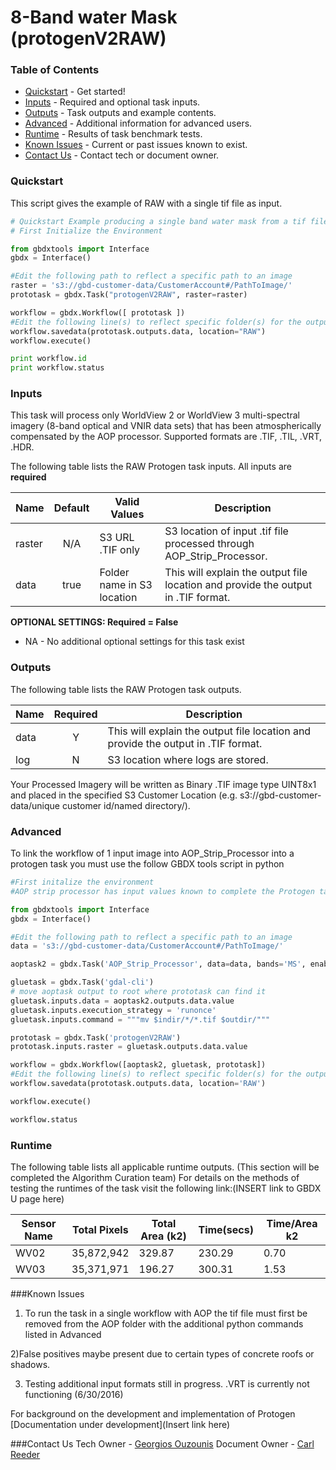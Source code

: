 # 8-Band water Mask (protogenV2RAW)

### Table of Contents
 * [Quickstart](#quickstart) - Get started!
 * [Inputs](#inputs) - Required and optional task inputs.
 * [Outputs](#outputs) - Task outputs and example contents.
 * [Advanced](#advanced) - Additional information for advanced users.
 * [Runtime](#runtime) - Results of task benchmark tests.
 * [Known Issues](#known-issues) - Current or past issues known to exist.
 * [Contact Us](#contact-us) - Contact tech or document owner.

### Quickstart
This script gives the example of RAW with a single tif file as input.

```python
# Quickstart Example producing a single band water mask from a tif file.
# First Initialize the Environment

from gbdxtools import Interface
gbdx = Interface()

#Edit the following path to reflect a specific path to an image
raster = 's3://gbd-customer-data/CustomerAccount#/PathToImage/'
prototask = gbdx.Task("protogenV2RAW", raster=raster)

workflow = gbdx.Workflow([ prototask ])  
#Edit the following line(s) to reflect specific folder(s) for the output file (example location provided)
workflow.savedata(prototask.outputs.data, location="RAW")
workflow.execute()

print workflow.id
print workflow.status
```
### Inputs

This task will process only WorldView 2 or WorldView 3 multi-spectral imagery (8-band optical and VNIR data sets) that has been atmospherically compensated by the AOP processor.  Supported formats are .TIF, .TIL, .VRT, .HDR.

The following table lists the RAW Protogen task inputs.
All inputs are **required**

Name                     |       Default         |        Valid Values             |   Description
-------------------------|:---------------------:|---------------------------------|-----------------
raster                   |          N/A          | S3 URL   .TIF only              | S3 location of input .tif file processed through AOP_Strip_Processor.
data                     |         true          | Folder name in S3 location      | This will explain the output file location and provide the output in .TIF format.

**OPTIONAL SETTINGS: Required = False**

* NA - No additional optional settings for this task exist


### Outputs

The following table lists the RAW Protogen task outputs.

Name | Required |   Description
-----|:--------:|-----------------
data |     Y    | This will explain the output file location and provide the output in .TIF format.
log  |     N    | S3 location where logs are stored.

Your Processed Imagery will be written as Binary .TIF image type UINT8x1 and placed in the specified S3 Customer Location (e.g.  s3://gbd-customer-data/unique customer id/named directory/).  



### Advanced
To link the workflow of 1 input image into AOP_Strip_Processor into a protogen task you must use the follow GBDX tools script in python

```python
#First initalize the environment
#AOP strip processor has input values known to complete the Protogen tasks

from gbdxtools import Interface
gbdx = Interface()

#Edit the following path to reflect a specific path to an image
data = 's3://gbd-customer-data/CustomerAccount#/PathToImage/'

aoptask2 = gbdx.Task('AOP_Strip_Processor', data=data, bands='MS', enable_acomp=True, enable_pansharpen=False, enable_dra=False)     # creates acomp'd multispectral image

gluetask = gbdx.Task('gdal-cli')                                 
# move aoptask output to root where prototask can find it
gluetask.inputs.data = aoptask2.outputs.data.value
gluetask.inputs.execution_strategy = 'runonce'
gluetask.inputs.command = """mv $indir/*/*.tif $outdir/"""

prototask = gbdx.Task('protogenV2RAW')
prototask.inputs.raster = gluetask.outputs.data.value

workflow = gbdx.Workflow([aoptask2, gluetask, prototask])
#Edit the following line(s) to reflect specific folder(s) for the output file (example location provided)
workflow.savedata(prototask.outputs.data, location='RAW')

workflow.execute()

workflow.status
```

### Runtime

The following table lists all applicable runtime outputs. (This section will be completed the Algorithm Curation team)
For details on the methods of testing the runtimes of the task visit the following link:(INSERT link to GBDX U page here)

  Sensor Name  |  Total Pixels   |  Total Area (k2)  |  Time(secs)  |  Time/Area k2
--------|:----------:|-----------|----------------|---------------
WV02|35,872,942|329.87|230.29|0.70|
WV03|35,371,971|196.27| 300.31|1.53|


###Known Issues
1) To run the task in a single workflow with AOP the tif file must first be removed from the AOP folder with the additional python commands listed in Advanced

2)False positives maybe present due to certain types of concrete roofs or shadows.

3) Testing additional input formats still in progress.  .VRT is currently not functioning (6/30/2016)


For background on the development and implementation of  Protogen  [Documentation under development](Insert link here)

###Contact Us
Tech Owner - [Georgios Ouzounis](gouzouni@digitalglobe.com)
Document Owner - [Carl Reeder](creeder@digitalglobe.com)

